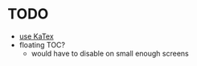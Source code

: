 # TODO
- [use KaTex](https://stackoverflow.com/a/50892278/2352867)
- floating TOC?
    + would have to disable on small enough screens